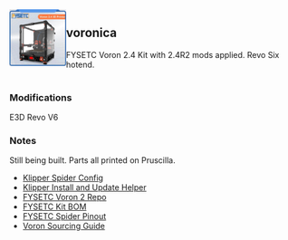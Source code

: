 <img align="left" width=100 src="../docs/images/FYSETC-VORON-2-4-V2-4-350x350x350mm-CoreXY-High-Quality-3D-Printer-Kit.jpg" />

## voronica

FYSETC Voron 2.4 Kit with 2.4R2 mods applied. Revo Six hotend.
<br />
<br />

### Modifications

E3D Revo V6

### Notes

Still being built. Parts all printed on Pruscilla.

* [Klipper Spider Config](https://github.com/VoronDesign/Voron-2/blob/Voron2.4/firmware/klipper_configurations/Spider/Voron2_Spider_Config.cfg)
* [Klipper Install and Update Helper](https://github.com/th33xitus/kiauh)
* [FYSETC Voron 2 Repo](https://github.com/FYSETC/FYSETC-Voron-2)
* [FYSETC Kit BOM](https://github.com/FYSETC/FYSETC-Voron-2/blob/main/BOM.md)
* [FYSETC Spider Pinout](https://github.com/FYSETC/FYSETC-SPIDER/blob/main/Spider_V2.2_Pinout.pdf)
* [Voron Sourcing Guide](https://vorondesign.com/sourcing_guide?model=V2.4)
